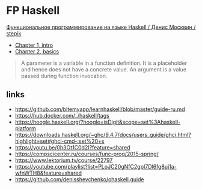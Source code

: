 # FP Haskell

[Функциональное программирование на языке Haskell / Денис Москвин / stepik](https://stepik.org/course/75/syllabus?next=)

- [Chapter 1, intro](./chapter1.md)
- [Chapter 2, basics](./chapter2.md)

> A parameter is a variable in a function definition. It is a placeholder and hence does not have a concrete value.
An argument is a value passed during function invocation.

## links

- https://github.com/bitemyapp/learnhaskell/blob/master/guide-ru.md
- https://hub.docker.com/_/haskell/tags
- https://hoogle.haskell.org/?hoogle=isDigit&scope=set%3Ahaskell-platform
- https://downloads.haskell.org/~ghc/9.4.7/docs/users_guide/ghci.html?highlight=set#ghci-cmd-:set%20+s
- https://youtu.be/0h3Ot1C0d2I?feature=shared
- https://compscicenter.ru/courses/func-prog/2015-spring/
- https://www.lektorium.tv/course/22797
- https://youtube.com/playlist?list=PLoJC20gNfC2gpI7Dl6fg8uj1a-wfnWTH8&feature=shared
- https://github.com/denisshevchenko/ohaskell.guide

